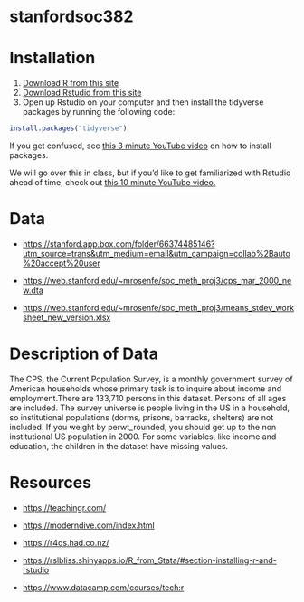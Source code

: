 
<!-- README.md is generated from README.Rmd. Please edit that file -->

# stanfordsoc382

# Installation

1.  [Download R from this site](https://cran.r-project.org/)
2.  [Download Rstudio from this
    site](https://www.rstudio.com/products/rstudio/download/#download)
3.  Open up Rstudio on your computer and then install the tidyverse
    packages by running the following code:

<!-- end list -->

``` r
install.packages("tidyverse")
```

If you get confused, see [this 3 minute YouTube
video](https://www.youtube.com/watch?v=u1r5XTqrCTQ) on how to install
packages.

We will go over this in class, but if you’d like to get familiarized
with Rstudio ahead of time, check out [this 10 minute YouTube
video.](https://www.youtube.com/watch?v=lTTJPRwnONE&list=PLLxj8fULvXwGOf8uHlL4Tr62oXSB5k_in&index=2)

# Data

  - <https://stanford.app.box.com/folder/66374485146?utm_source=trans&utm_medium=email&utm_campaign=collab%2Bauto%20accept%20user>

  - <https://web.stanford.edu/~mrosenfe/soc_meth_proj3/cps_mar_2000_new.dta>

  - <https://web.stanford.edu/~mrosenfe/soc_meth_proj3/means_stdev_worksheet_new_version.xlsx>

# Description of Data

The CPS, the Current Population Survey, is a monthly government survey
of American households whose primary task is to inquire about income and
employment.There are 133,710 persons in this dataset. Persons of all
ages are included. The survey universe is people living in the US in a
household, so institutional populations (dorms, prisons, barracks,
shelters) are not included. If you weight by perwt\_rounded, you should
get up to the non institutional US population in 2000. For some
variables, like income and education, the children in the dataset have
missing
    values.

# Resources

  - <https://teachingr.com/>

  - <https://moderndive.com/index.html>

  - <https://r4ds.had.co.nz/>

  - <https://rslbliss.shinyapps.io/R_from_Stata/#section-installing-r-and-rstudio>

  - <https://www.datacamp.com/courses/tech:r>
